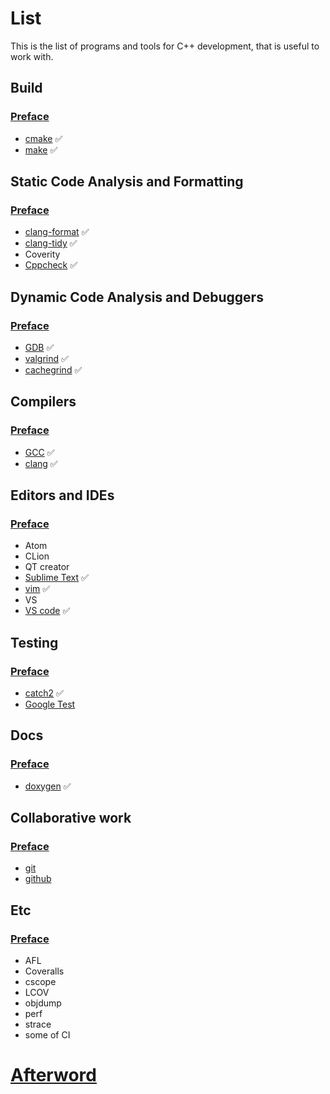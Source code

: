 # List
This is the list of programs and tools for C++ development, that is useful to work with.

## Build

### [Preface](build/README.md)

- [cmake](build/CMake.md) :white_check_mark:
- [make](build/make.md) :white_check_mark:

## Static Code Analysis and Formatting

### [Preface](static-analysis/README.md)

- [clang-format](static-analysis/clang-format.md) :white_check_mark:
- [clang-tidy](static-analysis/clang-tidy.md) :white_check_mark:
- Coverity
- [Cppcheck](static-analysis/cppcheck.md) :white_check_mark:

## Dynamic Code Analysis and Debuggers

### [Preface](dynamic-analysis/README.md)

- [GDB](dynamic-analysis/gdb.md) :white_check_mark:
- [valgrind](dynamic-analysis/valgrind.md) :white_check_mark:
- [cachegrind](dynamic-analysis/cachegrind.md) :white_check_mark:

## Compilers

### [Preface](compilers/README.md)

- [GCC](compilers/gcc.md) :white_check_mark:
- [clang](compilers/clang.md) :white_check_mark:

## Editors and IDEs

### [Preface](editors-ides/README.md)

- Atom
- CLion
- QT creator
- [Sublime Text](editors-ides/sublime.md) :white_check_mark:
- [vim](editors-ides/vim.md) :white_check_mark:
- VS
- [VS code](editors-ides/vscode.md) :white_check_mark:

## Testing

### [Preface](testing/README.md)

- [catch2](testing/catch2.md) :white_check_mark:
- [Google Test](testing/gtest.md)

## Docs

### [Preface](docs/README.md)

- [doxygen](docs/doxygen.md) :white_check_mark: 

## Collaborative work

### [Preface](collaborative-work/README.md)

- [git](collaborative-work/git.md)
- [github](collaborative-work/github.md)

## Etc

### [Preface](etc/README.md)

- AFL
- Coveralls
- cscope
- LCOV
- objdump
- perf
- strace
- some of CI

# [Afterword](../etc/afterword.md)
